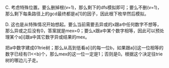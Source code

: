 C. 考虑特殊位置。要么删掉根(v=1)，那么剩下的dfs模拟即可；要么不删(v=1)，那么剩下每条路径上的gcd最终都是a[1]的因子，因此根下枚举然后模拟。

D. 这也是从特殊情况开始想起。要么当前需要去异或的x跟a中任何数字不想等，那么异或之后没有0，答案就是mex=0；要么x跟a中某个数字相等，因此可以预处理某个a[i]跟a中其它数字异或结果的mex。

   把a中数字建成01trie树；那么从高到低看a[i]的每一位b，如果跟a[i]这一位相等的数字已经有(1<<b)个，那么mex的这一位一定是1；否则是0。根据这个决定往trie树的哪边儿子走。
